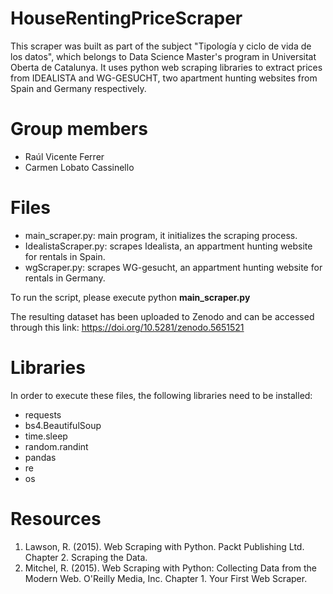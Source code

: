 # HouseRentingPriceScraper
This scraper was built as part of the subject "Tipología y ciclo de vida de los datos", which belongs to Data Science Master's program in Universitat Oberta de Catalunya. It uses python web scraping libraries to extract prices from IDEALISTA and WG-GESUCHT, two apartment hunting websites from Spain and Germany respectively.

# Group members
- Raúl Vicente Ferrer
- Carmen Lobato Cassinello

# Files
- main_scraper.py: main program, it initializes the scraping process.
- IdealistaScraper.py: scrapes Idealista, an appartment hunting website for rentals in Spain.
- wgScraper.py: scrapes WG-gesucht, an appartment hunting website for rentals in Germany.

To run the script, please execute python **main_scraper.py**

The resulting dataset has been uploaded to Zenodo and can be accessed through this link: https://doi.org/10.5281/zenodo.5651521

# Libraries
In order to execute these files, the following libraries need to be installed:

- requests
- bs4.BeautifulSoup
- time.sleep
- random.randint
- pandas
- re
- os

# Resources
1. Lawson, R. (2015). Web Scraping with Python. Packt Publishing Ltd. Chapter 2. Scraping the Data.
2. Mitchel, R. (2015). Web Scraping with Python: Collecting Data from the Modern Web. O'Reilly Media, Inc. Chapter 1. Your First Web Scraper.
